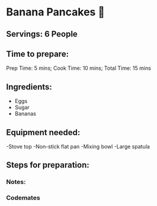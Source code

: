 # Banana Pancakes 🥞 

## Servings: 6 People

## Time to prepare: 
Prep Time: 5 mins; Cook Time: 10 mins; Total Time: 15 mins

## Ingredients:
- Eggs
- Sugar
- Bananas

## Equipment needed:
-Stove top
-Non-stick flat pan
-Mixing bowl
-Large spatula


## Steps for preparation:



### Notes:



### Codemates #
